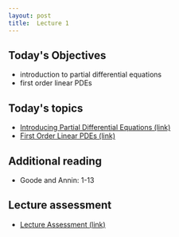 ```yaml
---
layout: post
title:  Lecture 1
---
```


## Today's Objectives

* introduction to partial differential equations
* first order linear PDEs

## Today's topics
* <a target="_parent" href="https://wcasper.github.io/math406spring2024/topics/000-introducing-pdes.html">Introducing Partial Differential Equations (link)</a>
* <a target="_parent" href="https://wcasper.github.io/math406spring2024/topics/001-first-order-linear.html">First Order Linear PDEs (link)</a>

## Additional reading
* Goode and Annin:  1-13

## Lecture assessment
* <a target="_parent" href="https://wcasper.github.io/math406spring2024/quizzes/lecture1">Lecture Assessment (link)</a>


